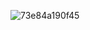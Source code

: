 ![73e84a190f45](https://user-images.githubusercontent.com/70092849/105306602-f4942800-5bc4-11eb-90c9-5f1b82326eff.jpg)

